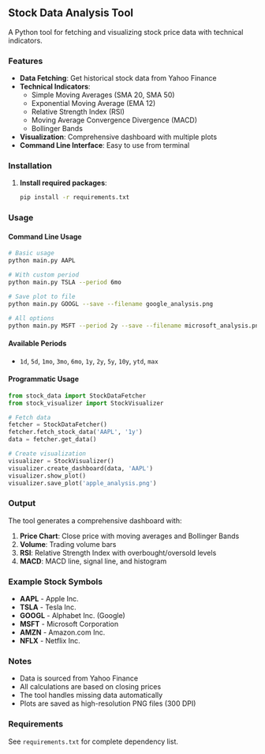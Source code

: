 ## Stock Data Analysis Tool

A Python tool for fetching and visualizing stock price data with technical indicators.

### Features

- **Data Fetching**: Get historical stock data from Yahoo Finance
- **Technical Indicators**:
  - Simple Moving Averages (SMA 20, SMA 50)
  - Exponential Moving Average (EMA 12)
  - Relative Strength Index (RSI)
  - Moving Average Convergence Divergence (MACD)
  - Bollinger Bands
- **Visualization**: Comprehensive dashboard with multiple plots
- **Command Line Interface**: Easy to use from terminal

### Installation

1. **Install required packages**:
   ```bash
   pip install -r requirements.txt
   ```

### Usage

#### Command Line Usage

```bash
# Basic usage
python main.py AAPL

# With custom period
python main.py TSLA --period 6mo

# Save plot to file
python main.py GOOGL --save --filename google_analysis.png

# All options
python main.py MSFT --period 2y --save --filename microsoft_analysis.png
```

#### Available Periods
- `1d`, `5d`, `1mo`, `3mo`, `6mo`, `1y`, `2y`, `5y`, `10y`, `ytd`, `max`

#### Programmatic Usage

```python
from stock_data import StockDataFetcher
from stock_visualizer import StockVisualizer

# Fetch data
fetcher = StockDataFetcher()
fetcher.fetch_stock_data('AAPL', '1y')
data = fetcher.get_data()

# Create visualization
visualizer = StockVisualizer()
visualizer.create_dashboard(data, 'AAPL')
visualizer.show_plot()
visualizer.save_plot('apple_analysis.png')
```

### Output

The tool generates a comprehensive dashboard with:
1. **Price Chart**: Close price with moving averages and Bollinger Bands
2. **Volume**: Trading volume bars
3. **RSI**: Relative Strength Index with overbought/oversold levels
4. **MACD**: MACD line, signal line, and histogram

### Example Stock Symbols

- **AAPL** - Apple Inc.
- **TSLA** - Tesla Inc.
- **GOOGL** - Alphabet Inc. (Google)
- **MSFT** - Microsoft Corporation
- **AMZN** - Amazon.com Inc.
- **NFLX** - Netflix Inc.

### Notes

- Data is sourced from Yahoo Finance
- All calculations are based on closing prices
- The tool handles missing data automatically
- Plots are saved as high-resolution PNG files (300 DPI)

### Requirements

See `requirements.txt` for complete dependency list.